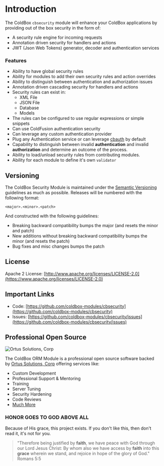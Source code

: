 # Introduction

The ColdBox `cbsecurity` module will enhance your ColdBox applications by providing out of the box security in the form of:

* A security rule engine for incoming requests
* Annotation driven security for handlers and actions
* JWT \(Json Web Tokens\) generator, decoder and authentication services

### Features

* Ability to have global security rules
* Ability for modules to add their own security rules and action overrides
* Ability to distinguish between authentication and authorization issues
* Annotation driven cascading security for handlers and actions
* Security rules can exist in:
  * XML File
  * JSON File
  * Database
  * Models
* The rules can be configured to use regular expressions or simple snippets
* Can use ColdFusion authentication security
* Can leverage any custom authentication provider
* Plug any Authentication service or can leverage [cbauth](https://github.com/elpete/cbauth) by default
* Capability to distinguish between invalid **authentication** and invalid **authorization** and determine an outcome of the process.  
* Ability to load/unload security rules from contributing modules.
* Ability for each module to define it's own `validator`

## Versioning <a id="versioning"></a>

The ColdBox Security Module is maintained under the [Semantic Versioning](http://semver.org/) guidelines as much as possible.  Releases will be numbered with the following format:

```text
<major>.<minor>.<patch>
```

And constructed with the following guidelines:

* Breaking backward compatibility bumps the major \(and resets the minor and patch\)
* New additions without breaking backward compatibility bumps the minor \(and resets the patch\)
* Bug fixes and misc changes bumps the patch

## License <a id="license"></a>

Apache 2 License: [http://www.apache.org/licenses/LICENSE-2.0](https://www.apache.org/licenses/LICENSE-2.0)​

## Important Links <a id="important-links"></a>

* Code: [https://github.com/coldbox-modules/cbsecurity](https://github.com/coldbox-modules/cbsecurity)​
* Issues: [https://github.com/coldbox-modules/cbsecurity/issues](https://github.com/coldbox-modules/cbsecurity/issues)

## Professional Open Source <a id="professional-open-source"></a>

![Ortus Solutions, Corp](https://blobscdn.gitbook.com/v0/b/gitbook-28427.appspot.com/o/assets%2F-LA-UVvG0NM7NpDzssBL%2F-LA-Uaei0WzTH7Su5CR7%2F-LA-UqN1BRXynZ7RUVO7%2Fortussolutions_button.png?generation=1523647999385555&alt=media)

The ColdBox ORM Module is a professional open source software backed by [Ortus Solutions, Corp](http://www.ortussolutions.com/services) offering services like:

* Custom Development
* Professional Support & Mentoring
* Training
* Server Tuning
* Security Hardening
* Code Reviews
* [Much More](http://www.ortussolutions.com/services)

### HONOR GOES TO GOD ABOVE ALL <a id="honor-goes-to-god-above-all"></a>

Because of His grace, this project exists. If you don't like this, then don't read it, it's not for you.

> "Therefore being justified by **faith**, we have peace with God through our Lord Jesus Christ: By whom also we have access by **faith** into this **grace** wherein we stand, and rejoice in hope of the glory of God." Romans 5:5

